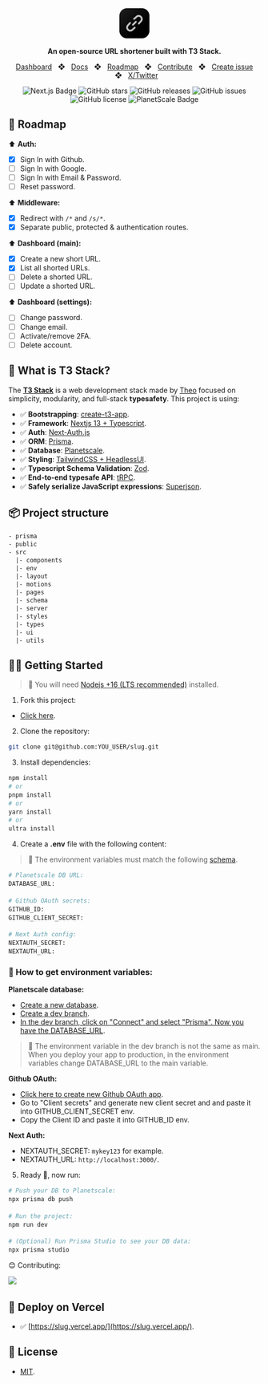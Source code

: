 <div align="center">
  <a href="https://mintlify.com">
    <img
      src="public/images/logo_svg.svg"
      alt="Mintlify Logo"
      height="60"
    />
  </a>
  <p>
    <b>
      An open-source URL shortener built with T3 Stack.
    </b>
  </p>

<a href="https://slug.vercel.app/dashboard">Dashboard</a>
<span>&nbsp;&nbsp;❖&nbsp;&nbsp;</span>
<a href="https://slug.vercel.app/docs">Docs</a>
<span>&nbsp;&nbsp;❖&nbsp;&nbsp;</span>
<a href="#-roadmap">Roadmap</a>
<span>&nbsp;&nbsp;❖&nbsp;&nbsp;</span>
<a href="#-getting-started">Contribute</a>
<span>&nbsp;&nbsp;❖&nbsp;&nbsp;</span>
<a href="https://github.com/pheralb/slug/issues/new/choose">Create issue</a>
<span>&nbsp;&nbsp;❖&nbsp;&nbsp;</span>
<a href="https://twitter.com/pheralb_">X/Twitter</a>

![Next.js Badge](https://img.shields.io/badge/Next.js-000?logo=nextdotjs&logoColor=fff&style=flat)
![GitHub stars](https://img.shields.io/github/stars/pheralb/slug)
![GitHub releases](https://img.shields.io/github/release/pheralb/slug)
![GitHub issues](https://img.shields.io/github/issues/pheralb/slug)
![GitHub license](https://img.shields.io/github/license/pheralb/slug)
![PlanetScale Badge](https://img.shields.io/badge/PlanetScale-000?logo=planetscale&logoColor=fff&style=flat)

</div>

## 🔭 Roadmap

⬆️ **Auth:**

- [x] Sign In with Github.
- [ ] Sign In with Google.
- [ ] Sign In with Email & Password.
- [ ] Reset password.

⬆️ **Middleware:**

- [x] Redirect with `/*` and `/s/*`.
- [x] Separate public, protected & authentication routes.

⬆️ **Dashboard (main):**

- [x] Create a new short URL.
- [x] List all shorted URLs.
- [ ] Delete a shorted URL.
- [ ] Update a shorted URL.

⬆️ **Dashboard (settings):**

- [ ] Change password.
- [ ] Change email.
- [ ] Activate/remove 2FA.
- [ ] Delete account.

## 🤔 What is T3 Stack?

The [**T3 Stack**](https://create.t3.gg/) is a web development stack made by [Theo](https://twitter.com/t3dotgg) focused on simplicity, modularity, and full-stack **typesafety**. This project is using:

- ✅ **Bootstrapping**: [create-t3-app](https://create.t3.gg).
- ✅ **Framework**: [Nextjs 13 + Typescript](https://nextjs.org/).
- ✅ **Auth**: [Next-Auth.js](https://next-auth.js.org)
- ✅ **ORM**: [Prisma](https://prisma.io).
- ✅ **Database**: [Planetscale](https://planetscale.com/).
- ✅ **Styling**: [TailwindCSS + HeadlessUI](https://tailwindcss.com).
- ✅ **Typescript Schema Validation**: [Zod](https://github.com/colinhacks/zod).
- ✅ **End-to-end typesafe API**: [tRPC](https://trpc.io/).
- ✅ **Safely serialize JavaScript expressions**: [Superjson](https://github.com/blitz-js/superjson).

## 📦 Project structure

```
- prisma
- public
- src
  |- components
  |- env
  |- layout
  |- motions
  |- pages
  |- schema
  |- server
  |- styles
  |- types
  |- ui
  |- utils
```

## 👨‍🚀 Getting Started

> 🚧 You will need [Nodejs +16 (LTS recommended)](https://nodejs.org/en/) installed.

1. Fork this project:

- [Click here](https://github.com/pheralb/slug/fork).

2. Clone the repository:

```bash
git clone git@github.com:YOU_USER/slug.git
```

3. Install dependencies:

```bash
npm install
# or
pnpm install
# or
yarn install
# or
ultra install
```

4. Create a **.env** file with the following content:

> 🚧 The environment variables must match the following [schema](https://github.com/pheralb/slug/blob/main/src/env/schema.mjs#L8).

```bash
# Planetscale DB URL:
DATABASE_URL:

# Github OAuth secrets:
GITHUB_ID:
GITHUB_CLIENT_SECRET:

# Next Auth config:
NEXTAUTH_SECRET:
NEXTAUTH_URL:
```

### 🔑 How to get environment variables:

**Planetscale database:**

- [Create a new database](https://planetscale.com/docs/tutorials/planetscale-quick-start-guide#getting-started-planet-scale-dashboard).
- [Create a dev branch](https://planetscale.com/docs/onboarding/branching-and-deploy-requests#create-a-dev-branch).
- [In the dev branch, click on "Connect" and select "Prisma". Now you have the DATABASE_URL](https://planetscale.com/docs/concepts/connection-strings#creating-a-password).

> 🚧 The environment variable in the dev branch is not the same as main. When you deploy your app to production, in the environment variables change DATABASE_URL to the main variable.

**Github OAuth:**

- [Click here to create new Github OAuth app](https://github.com/settings/applications/new).
- Go to "Client secrets" and generate new client secret and and paste it into GITHUB_CLIENT_SECRET env.
- Copy the Client ID and paste it into GITHUB_ID env.

**Next Auth:**

- NEXTAUTH_SECRET: `mykey123` for example.
- NEXTAUTH_URL: `http://localhost:3000/`.

5. Ready 🥳, now run:

```bash
# Push your DB to Planetscale:
npx prisma db push

# Run the project:
npm run dev

# (Optional) Run Prisma Studio to see your DB data:
npx prisma studio
```

😊 Contributing:

<a href="https://github.com/pheralb/slug/graphs/contributors">
  <img src="https://contrib.rocks/image?repo=pheralb/slug" />
</a>

<p></p>

## 🎉 Deploy on Vercel

- ✅ [https://slug.vercel.app/](https://slug.vercel.app/).

## 🔑 License

- [MIT](https://github.com/pheralb/slug/blob/main/LICENSE).
